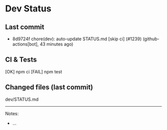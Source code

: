 # Dev Status

## Last commit
- 8d9724f chore(dev): auto-update STATUS.md [skip ci] (#1239) (github-actions[bot], 43 minutes ago)
## CI & Tests
[OK] npm ci
[FAIL] npm test

## Changed files (last commit)
dev/STATUS.md

---
Notes:
- ...
